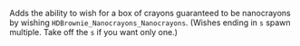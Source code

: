 Adds the ability to wish for a box of crayons guaranteed to be nanocrayons by wishing `HDBrownie_Nanocrayons_Nanocrayons`. (Wishes ending in `s` spawn multiple. Take off the `s` if you want only one.)
